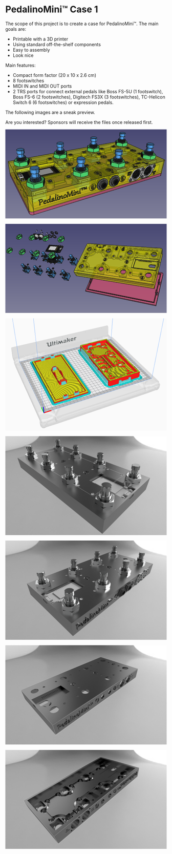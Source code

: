 # PedalinoMini™ Case 1

The scope of this project is to create a case for PedalinoMini™. The main goals are:

- Printable with a 3D printer
- Using standard off-the-shelf components
- Easy to assembly
- Look nice

Main features:

 - Compact form factor (20 x 10 x 2.6 cm)
 - 8 footswitches
 - MIDI IN and MIDI OUT ports
 - 2 TRS ports for connect external pedals like Boss FS-5U (1 footswitch), Boss FS-6 (2 footswitches), Digitech FS3X (3 footswitches), TC-Helicon Switch 6 (6 footswitches) or expression pedals.

The following images are a sneak preview.

Are you interested? Sponsors will receive the files once released first.

[![](./PedalinoMini-Case-1.png)](https://www.youtube.com/watch?v=PgAAQd82aIo)

[![](./PedalinoMini-Case-1-Exploded-Assembly.png)](https://www.youtube.com/watch?v=oTeWO5bQU8w)

![Cura](./PedalinoMini-Case-1-Cura.png "Cura")

![Front](./PedalinoMiniFootswitchesFront.png "Front")

![Back](./PedalinoMiniFootswitchesBack.png "Back")

![CaseOutside](./PedalinoMiniCaseOutside.png "Outside")

![CaseInside](./PedalinoMiniCaseInside.png "Inside")

